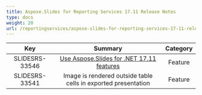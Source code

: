 ```yaml
---
title: Aspose.Slides for Reporting Services 17.11 Release Notes
type: docs
weight: 20
url: /reportingservices/aspose-slides-for-reporting-services-17-11-release-notes/
---
```


|**Key** |**Summary** |**Category** |
| :-: | :-: | :-: |
|SLIDESRS-33546|[Use Aspose.Slides for .NET 17.11 features](https://docs.aspose.com/display/slidesnet/Aspose.Slides+for+.NET+17.11+Release+Notes)|Feature|
|SLIDESRS-33541|Image is rendered outside table cells in exported presentation|Feature|


